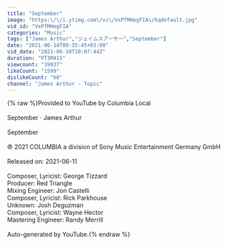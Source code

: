```yaml
---
title: "September"
image: "https:\/\/i.ytimg.com\/vi\/VxPfMHegFIA\/hqdefault.jpg"
vid_id: "VxPfMHegFIA"
categories: "Music"
tags: ["James Arthur","ジェイムスアーサー","September"]
date: "2021-06-14T09:35:45+03:00"
vid_date: "2021-06-10T10:07:44Z"
duration: "PT3M41S"
viewcount: "39937"
likeCount: "1599"
dislikeCount: "60"
channel: "James Arthur - Topic"
---
```

{% raw %}Provided to YouTube by Columbia Local<br /><br />September · James Arthur<br /><br />September<br /><br />℗ 2021 COLUMBIA a division of Sony Music Entertainment Germany GmbH<br /><br />Released on: 2021-06-11<br /><br />Composer, Lyricist: George Tizzard<br />Producer: Red Triangle<br />Mixing  Engineer: Jon Castelli<br />Composer, Lyricist: Rick Parkhouse<br />Unknown: Josh Deguzman<br />Composer, Lyricist: Wayne Hector<br />Mastering  Engineer: Randy Merrill<br /><br />Auto-generated by YouTube.{% endraw %}

